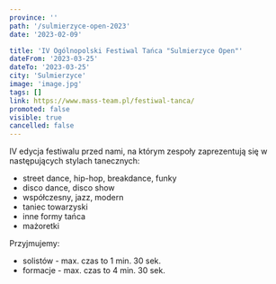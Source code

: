 ```yaml
---
province: ''
path: '/sulmierzyce-open-2023'
date: '2023-02-09'

title: 'IV Ogólnopolski Festiwal Tańca "Sulmierzyce Open"'
dateFrom: '2023-03-25'
dateTo: '2023-03-25'
city: 'Sulmierzyce'
image: 'image.jpg'
tags: []
link: https://www.mass-team.pl/festiwal-tanca/
promoted: false
visible: true
cancelled: false
---
```

IV edycja festiwalu przed nami, na którym zespoły zaprezentują się w następujących stylach tanecznych:

- street dance, hip-hop, breakdance, funky
- disco dance, disco show
- współczesny, jazz, modern  
- taniec towarzyski
- inne formy tańca
- mażoretki

Przyjmujemy:
- solistów - max. czas to 1 min. 30 sek.
- formacje - max. czas to 4 min. 30 sek.
